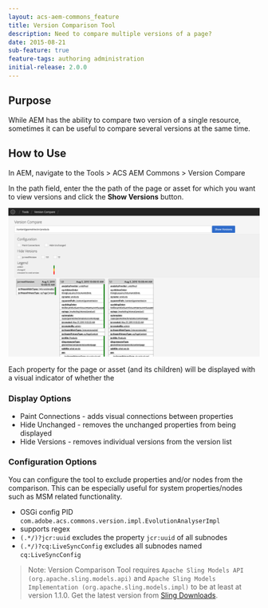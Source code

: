 ```yaml
---
layout: acs-aem-commons_feature
title: Version Comparison Tool
description: Need to compare multiple versions of a page?
date: 2015-08-21
sub-feature: true
feature-tags: authoring administration
initial-release: 2.0.0
---
```


## Purpose

While AEM has the ability to compare two version of a single resource, sometimes it can be useful to
compare several versions at the same time.

## How to Use

In AEM, navigate to the Tools > ACS AEM Commons > Version Compare

In the path field, enter the the path of the page or asset for which you want to view versions and click the **Show Versions** button.

![Version Compare - Web UI](images/version-compare.png)

Each property for the page or asset (and its children) will be displayed with a visual indicator of whether the

### Display Options

* Paint Connections - adds visual connections between properties
* Hide Unchanged - removes the unchanged properties from being displayed
* Hide Versions - removes individual versions from the version list

### Configuration Options

You can configure the tool to exclude properties and/or nodes from the comparison. This can be especially useful for system properties/nodes such as MSM related functionality.

* OSGi config PID `com.adobe.acs.commons.version.impl.EvolutionAnalyserImpl`
* supports regex
* `(.*/)?jcr:uuid` excludes the property `jcr:uuid` of all subnodes
* `(.*/)?cq:LiveSyncConfig` excludes all subnodes named `cq:LiveSyncConfig`

> Note: Version Comparison Tool requires `Apache Sling Models API (org.apache.sling.models.api)` and `Apache Sling Models Implementation (org.apache.sling.models.impl)` to be at least at version 1.1.0. Get the latest version from  [Sling Downloads](https://sling.apache.org/downloads.cgi).
